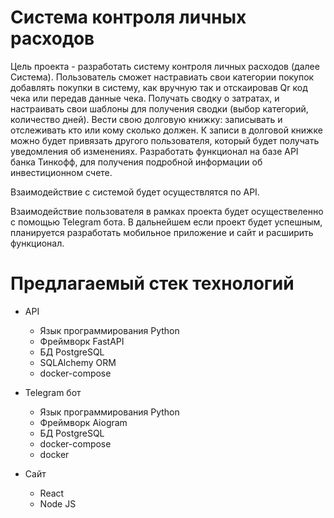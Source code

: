 # Система контроля личных расходов


Цель проекта - разработать систему контроля личных расходов (далее Система). Пользователь сможет настравиать свои категории покупок добавлять покупки в систему, как вручную так и отскаировав Qr код чека или передав данные чека. Получать сводку о затратах, и настраивать свои шаблоны для получения сводки (выбор категорий, количество дней). Вести свою долговую книжку: записывать и отслеживать кто или кому сколько должен. К записи в долговой книжке можно будет привязать другого пользователя, который будет получать уведомления об изменениях. Разработать функционал на базе API банка Тинкофф, для получения подробной информации об инвестиционном счете.

Взаимодействие с системой будет осуществлятся по API.

Взаимодействие пользователя в рамках проекта будет осуществеленно с помощью Telegram бота. В дальнейшем если проект будет успешным, планируется разработать мобильное приложение и сайт и расширить функционал.


# Предлагаемый стек технологий

* API
    - Язык программирования Python
    - Фреймворк FastAPI
    - БД PostgreSQL
    - SQLAlchemy ORM
    - docker-compose

* Telegram бот
    - Язык программирования Python
    - Фреймворк Aiogram
    - БД PostgreSQL
    - docker-compose
    - docker
* Сайт
    - React
    - Node JS
